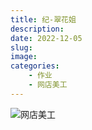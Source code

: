 ```yaml
---
title: 纪-翠花姐
description: 
date: 2022-12-05
slug: 
image:
categories:
    - 作业
    - 网店美工
---
```

![网店美工](作业.png)